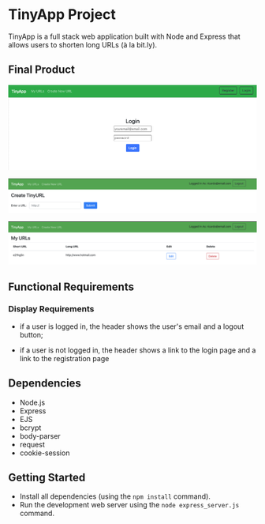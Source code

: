 # TinyApp Project

TinyApp is a full stack web application built with Node and Express that allows users to shorten long URLs (à la bit.ly).

## Final Product

!["login-page"](https://github.com/RicardoJBOF/tinyapp/blob/master/docs/login-page.png)

!["urls-news-page"](https://github.com/RicardoJBOF/tinyapp/blob/master/docs/urls-news-page.png)

!["urls-page"](https://github.com/RicardoJBOF/tinyapp/blob/master/docs/urls-page.png)

## Functional Requirements

### Display Requirements

- if a user is logged in, the header shows the user's email and a logout button;

- if a user is not logged in, the header shows a link to the login page and a link to the registration page

###



## Dependencies

- Node.js
- Express
- EJS
- bcrypt
- body-parser
- request
- cookie-session

## Getting Started

- Install all dependencies (using the `npm install` command).
- Run the development web server using the `node express_server.js` command.
